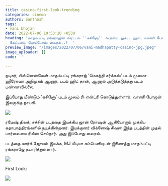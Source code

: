 ```yaml
---
title: casino-first-look-trending
categories: cinema
authors: Santhosh
tags:
- vani bhojan
date: 2022-07-06 10:53:20 +0530
heading: 'மாதம்பட்டி ரங்கராஜின் மிரட்டல் ''கசினோ'' ஃபர்ஸ்ட் லுக்.. ஹாட் வாணி போஜன்.
  லேட்டஸ்ட் போட்டோஸ் வைரல்..!  '
preview_image: "/images/2022/07/06/vani-madhapatty-casino-jpg.jpeg"
image_uploader: []
code: ''

---
```

நடிகர், பிஸ்னெஸ்மேன் மாதம்பட்டி ரங்கராஜ் 'மெகந்தி சர்க்கஸ்' படம் மூலமா ஹீரோவா அறிமுகம் ஆனார். படம் ஹிட் தான், ஆனால் அடுத்தடுத்தது படம் பண்ணவில்லை.

இப்போது மீண்டும் 'கசினோ' படம் மூலம் ரி-என்ட்ரி கொடுத்துள்ளார். வாணி போஜன் இவருக்கு நாயகி.  

![](/images/2022/07/06/casino-vani-bhojan-2-jpg.jpeg)

ரமேஷ் திலக், சச்சின் படத்தை இயக்கிய ஜான் ரோஷன் ஆகியோரும் முக்கிய கதாபாத்திரங்களில் நடிக்கின்றனர். இயக்குனர் விக்னேஷ் சிவன் இந்த படத்தின் முதல் பார்வையை ரிலீஸ் செய்தார். அது இப்போது வைரல்.

படத்தை மார்க் ஜோயல் இயக்க, MJ மீடியா கம்பெனியுடன் இணைத்து மாதம்பட்டி ரங்கராஜே தயாரித்துள்ளார்.

![](/images/2022/07/06/casino-vani-bhojan-3-jpg.jpeg)

First Look:

![](/images/2022/07/06/casino-vani-bhojan-1-jpg.jpeg)
